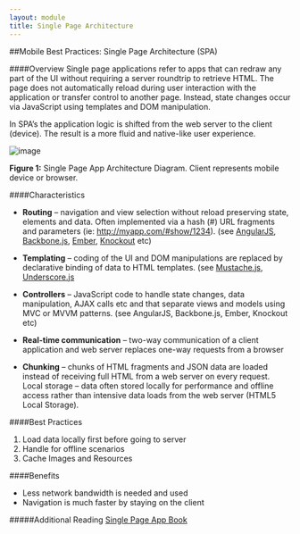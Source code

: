 ```yaml
---
layout: module
title: Single Page Architecture
---
```


##Mobile Best Practices: Single Page Architecture (SPA)

####Overview
Single page applications refer to apps that can redraw any part of the UI without requiring a server roundtrip to retrieve HTML. The page does not automatically reload during user interaction with the application or transfer control to another page. Instead, state changes occur via JavaScript using templates and DOM manipulation. 

In SPA’s the application logic is shifted from the web server to the client (device). The result is a more fluid and native-like user experience. 

![image](../images/spa.png)

**Figure 1:** Single Page App Architecture Diagram. Client represents mobile device or browser.


####Characteristics

+ **Routing** – navigation and view selection without reload preserving state, elements and data. Often implemented via a hash (#) URL fragments and parameters (ie: http://myapp.com/#show/1234). (see [AngularJS](http://angularjs.org), [Backbone.js](http://backbonejs.org), [Ember](http://emberjs.com), [Knockout](http://knockoutjs.com) etc)

+ **Templating** – coding of the UI and DOM manipulations are replaced by declarative binding of data to HTML templates. (see [Mustache.js](http://mustache.github.io/), [Underscore.js](http://underscorejs.org)

+ **Controllers** – JavaScript code to handle state changes, data manipulation, AJAX calls etc and that separate views and models using MVC or MVVM patterns. (see AngularJS, Backbone.js, Ember, Knockout etc)

+ **Real-time communication** – two-way communication of a client application and web server replaces one-way requests from a browser

+ **Chunking** – chunks of HTML fragments and JSON data are loaded instead of receiving full HTML from a web server on every request. 
Local storage – data often stored locally for performance and offline access rather than intensive data loads from the web server (HTML5 Local Storage).


####Best Practices
1. Load data locally first before going to server
2. Handle for offline scenarios
3. Cache Images and Resources

####Benefits
+ Less network bandwidth is needed and used
+ Navigation is much faster by staying on the client

#####Additional Reading
[Single Page App Book](http://singlepageappbook.com/)
